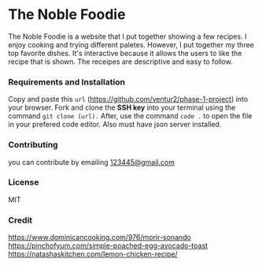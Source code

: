 # The Noble Foodie
The Noble Foodie is a website that I put together showing a few recipes. I enjoy cooking and trying
different paletes. However, I put together my three top favorite dishes. It's
 interactive because it allows the users to like the recipe that is shown. The receipes are descriptive
 and easy to follow. 

### Requirements and Installation
Copy and paste this `url` (https://github.com/ventur2/phase-1-project) into your browser. Fork and
 clone the **SSH key** into your terminal using the command `git clone (url).` After, use the command `code .` 
 to open the file in your prefered code editor. Also must have json server installed.


### Contributing 
you can contribute by emailing 123445@gmail.com

### License
MIT 

### Credit
https://www.dominicancooking.com/976/morir-sonando
https://pinchofyum.com/simple-poached-egg-avocado-toast
https://natashaskitchen.com/lemon-chicken-recipe/

